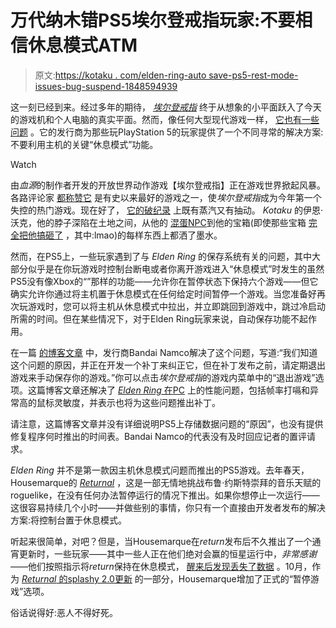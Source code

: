 # 万代纳木错PS5埃尔登戒指玩家:不要相信休息模式ATM

> 原文:[https://kotaku . com/elden-ring-auto save-ps5-rest-mode-issues-bug-suspend-1848594939](https://kotaku.com/elden-ring-autosave-ps5-rest-mode-issues-bug-suspend-1848594939)

这一刻已经到来。经过多年的期待， [*埃尔登戒指*](https://kotaku.com/elden-ring-may-just-reinvent-the-open-world-genre-1848093261) 终于从想象的小平面跃入了今天的游戏机和个人电脑的真实平面。然而，像任何大型现代游戏一样， [它也有一些问题](https://kotaku.com/elden-ring-pc-bad-performance-day-one-patch-ps5-xbox-se-1848588854) 。它的发行商为那些玩PlayStation 5的玩家提供了一个不同寻常的解决方案:不要利用主机的关键“休息模式”功能。

Watch

由*血源*的制作者开发的开放世界动作游戏【埃尔登戒指】正在游戏世界掀起风暴。各路评论家 [都称赞它](https://kotaku.com/elden-ring-review-roundup-dark-souls-sekiro-botw-diffic-1848582567) 是有史以来最好的游戏之一，使*埃尔登戒指*成为今年第一个失控的热门游戏。现在好了， [它的破纪录](https://kotaku.com/elden-ring-twitch-steam-dark-souls-fromsoftware-records-1848593903) 上既有蒸汽又有抽动。 *Kotaku* 的伊恩·沃克，他的脖子深陷在土地之间，从他的 [混蛋NPC](https://kotaku.com/elden-ring-fromsoftware-varre-npc-dark-souls-bloodborne-1848589678)到他的宝箱(即使那些宝箱 [完全把他搞砸了](https://kotaku.com/elden-ring-fromsoftware-trap-mimic-chest-dark-souls-blo-1848591179) ，其中:lmao)的每样东西上都洒了墨水。

然而，在PS5上，一些玩家遇到了与 *Elden Ring* 的保存系统有关的问题，其中大部分似乎是在你玩游戏时控制台断电或者你离开游戏进入“休息模式”时发生的虽然PS5没有像Xbox的“”那样的功能——允许你在暂停状态下保持六个游戏——但它确实允许你通过将主机置于休息模式在任何给定时间暂停一个游戏。当您准备好再次玩游戏时，您可以将主机从休息模式中拉出，并立即跳回到游戏中，跳过冷启动所需的时间。但在某些情况下，对于Elden Ring玩家来说，自动保存功能不起作用。

在一篇 [的博客文章](https://en.bandainamcoent.eu/elden-ring/news/message-about-some-performance-issues-elden-ring) 中，发行商Bandai Namco解决了这个问题，写道:“我们知道这个问题的原因，并正在开发一个补丁来纠正它，但在补丁发布之前，请定期退出游戏来手动保存你的游戏。”你可以点击*埃尔登戒指*的游戏内菜单中的“退出游戏”选项。这篇博客文章还解决了 [*Elden Ring* 在PC](https://kotaku.com/elden-ring-pc-bad-performance-day-one-patch-ps5-xbox-se-1848588854) 上的性能问题，包括帧率打嗝和异常高的鼠标灵敏度，并表示也将为这些问题推出补丁。

请注意，这篇博客文章并没有详细说明PS5上存储数据问题的“原因”，也没有提供修复程序何时推出的时间表。Bandai Namco的代表没有及时回应记者的置评请求。

*Elden Ring* 并不是第一款因主机休息模式问题而推出的PS5游戏。去年春天，Housemarque的 [*Returnal*](https://kotaku.com/returnal-the-kotaku-review-1846786237) ，这是一部无情地挑战布鲁·约斯特崇拜的音乐天赋的roguelike，在没有任何办法暂停运行的情况下推出。如果你想停止一次运行——这很容易持续几个小时——并做些别的事情，你只有一个直接由开发者发布的解决方案:将控制台置于休息模式。

听起来很简单，对吧？但是，当Housemarque在*return*发布后不久推出了一个通宵更新时，一些玩家——其中一些人正在他们绝对会赢的恒星运行中，*非常感谢*——他们按照指示将*return*保持在休息模式， [醒来后发现丢失了数据](https://kotaku.com/returnal-s-lack-of-a-save-feature-is-ruining-players-r-1846812724) 。10月，作为 [*Returnal* 的splashy 2.0更新](https://kotaku.com/you-can-finally-finally-suspend-your-returnal-runs-1847936024) 的一部分，Housemarque增加了正式的“暂停游戏”选项。

俗话说得好:恶人不得好死。